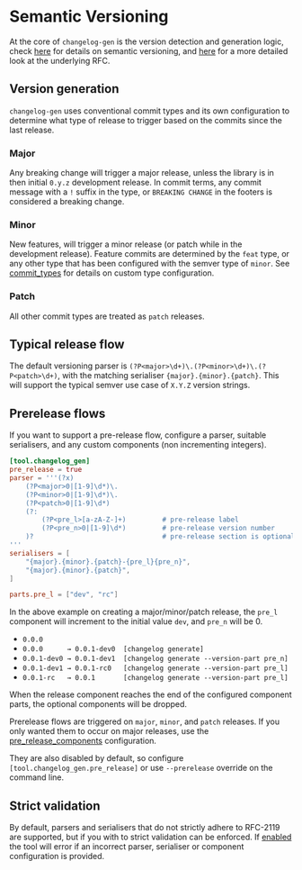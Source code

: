 # Semantic Versioning

At the core of `changelog-gen` is the version detection and generation logic,
check [here](https://semver.org) for details on semantic versioning, and
[here](https://datatracker.ietf.org/doc/html/rfc2119) for a more detailed look
at the underlying RFC.

## Version generation

`changelog-gen` uses conventional commit types and its own configuration to
determine what type of release to trigger based on the commits since the last release.

### Major

Any breaking change will trigger a major release, unless the library is in then
initial `0.y.z` development release. In commit terms, any commit message with a
`!` suffix in the type, or `BREAKING CHANGE` in the footers is considered a
breaking change.

### Minor

New features, will trigger a minor release (or patch while in the development
release). Feature commits are determined by the `feat` type, or any other type
that has been configured with the semver type of `minor`. See
[commit_types](https://nrwldev.github.io/changelog-gen/configuration/#commit_types)
for details on custom type configuration.

### Patch

All other commit types are treated as `patch` releases.

## Typical release flow

The default versioning parser is
`(?P<major>\d+)\.(?P<minor>\d+)\.(?P<patch>\d+)`, with the matching serialiser
`{major}.{minor}.{patch}`. This will support the typical semver use case of
`X.Y.Z` version strings.

## Prerelease flows

If you want to support a pre-release flow, configure a parser, suitable
serialisers, and any custom components (non incrementing integers).

```toml
[tool.changelog_gen]
pre_release = true
parser = '''(?x)
    (?P<major>0|[1-9]\d*)\.
    (?P<minor>0|[1-9]\d*)\.
    (?P<patch>0|[1-9]\d*)
    (?:
        (?P<pre_l>[a-zA-Z-]+)         # pre-release label
        (?P<pre_n>0|[1-9]\d*)         # pre-release version number
    )?                                # pre-release section is optional
'''
serialisers = [
    "{major}.{minor}.{patch}-{pre_l}{pre_n}",
    "{major}.{minor}.{patch}",
]

parts.pre_l = ["dev", "rc"]
```

In the above example on creating a major/minor/patch release, the `pre_l`
component will increment to the initial value `dev`, and `pre_n` will be 0.

* `0.0.0`
* `0.0.0      → 0.0.1-dev0  [changelog generate]`
* `0.0.1-dev0 → 0.0.1-dev1  [changelog generate --version-part pre_n]`
* `0.0.1-dev1 → 0.0.1-rc0   [changelog generate --version-part pre_l]`
* `0.0.1-rc   → 0.0.1       [changelog generate --version-part pre_l]`

When the release component reaches the end of the configured component parts,
the optional components will be dropped.

Prerelease flows are triggered on `major`, `minor`, and `patch`
releases. If you only wanted them to occur on major releases, use the
[pre_release_components](https://nrwldev.github.io/changelog-gen/configuration/#pre_release_components)
configuration.

They are also disabled by default, so configure
`[tool.changelog_gen.pre_release]` or use `--prerelease` override on the
command line.

## Strict validation

By default, parsers and serialisers that do not strictly adhere to RFC-2119 are
supported, but if you with to strict validation can be enforced. If
[enabled](https://nrwldev.github.io/changelog-gen/configuration/#strict)
the tool will error if an incorrect parser, serialiser or component
configuration is provided.
